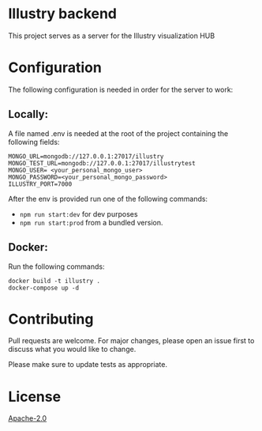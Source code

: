 # Illustry backend

This project serves as a server for the Illustry visualization HUB

# Configuration

The following configuration is needed in order for the server to work:

## Locally:
A file named .env is needed at the root of the project containing the following fields:
```
MONGO_URL=mongodb://127.0.0.1:27017/illustry
MONGO_TEST_URL=mongodb://127.0.0.1:27017/illustrytest
MONGO_USER= <your_personal_mongo_user>
MONGO_PASSWORD=<your_personal_mongo_password>
ILLUSTRY_PORT=7000 
```
After the env is provided run one of the following commands: 
- ```npm run start:dev``` for dev purposes 
- ```npm run start:prod``` from a bundled version.

## Docker: 

Run the following commands:
```shell
docker build -t illustry .
docker-compose up -d
```

# Contributing
Pull requests are welcome. For major changes, please open an issue first to discuss what you would like to change.

Please make sure to update tests as appropriate.

# License

[Apache-2.0](https://choosealicense.com/licenses/apache)